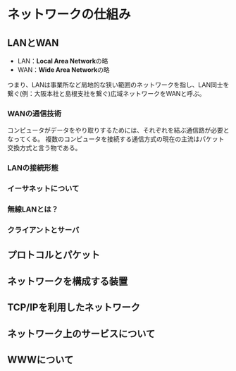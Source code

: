 # ネットワークの仕組み
## LANとWAN

- LAN：**Local Area Network**の略
- WAN：**Wide Area Network**の略

つまり、LANは事業所など局地的な狭い範囲のネットワークを指し、LAN同士を繋ぐ(例：大阪本社と島根支社を繋ぐ)広域ネットワークをWANと呼ぶ。

### WANの通信技術

コンピュータがデータをやり取りするためには、それぞれを結ぶ通信路が必要となってくる。
複数のコンピュータを接続する通信方式の現在の主流はパケット交換方式と言う物である。

### LANの接続形態
### イーサネットについて
### 無線LANとは？
### クライアントとサーバ
## プロトコルとパケット
### 
### 
### 
### 
### 
## ネットワークを構成する装置
### 
### 
### 
### 
### 
### 
## TCP/IPを利用したネットワーク
### 
### 
### 
### 
### 
### 
## ネットワーク上のサービスについて
### 
### 
### 
### 
### 
## WWWについて
### 
### 
### 
### 

